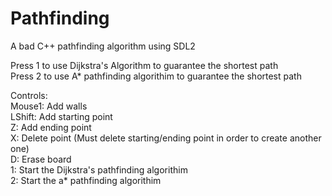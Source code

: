 # Pathfinding
A bad C++ pathfinding algorithm using SDL2

Press 1 to use Dijkstra's Algorithm to guarantee the shortest path <br>
Press 2 to use A* pathfinding algorithim to guarantee the shortest path

Controls: <br>
Mouse1: Add walls <br>
LShift: Add starting point <br>
Z: Add ending point <br>
X: Delete point (Must delete starting/ending point in order to create another one) <br>
D: Erase board <br>
1: Start the Dijkstra's pathfinding algorithim <br>
2: Start the a* pathfinding algorithim<br>
